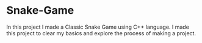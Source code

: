 # Snake-Game
In this project I made a Classic Snake Game using C++ language. I made this project to clear my basics and explore the process of making a project.
